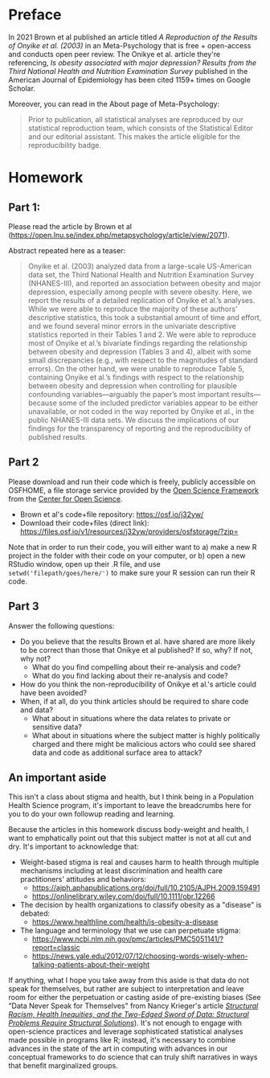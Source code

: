 # Preface

In 2021 Brown et al published an article titled *A Reproduction of the Results
of Onyike et al. (2003)* in an Meta-Psychology that is free + open-access
and conducts open peer review. The Onikye et al. article they're referencing,
*Is obesity associated with major depression? Results from the Third National Health and Nutrition Examination Survey*
published in the American Journal of Epidemiology has been cited 1159+ times
on Google Scholar. 

Moreover, you can read in the About page of 
Meta-Psychology: 

> Prior to publication, all statistical analyses are reproduced by our
statistical reproduction team, which consists of the Statistical Editor and our
editorial assistant. This makes the article eligible for the reproducibility
badge.

# Homework

## Part 1: 

Please read the article by Brown et al (https://open.lnu.se/index.php/metapsychology/article/view/2071).

Abstract repeated here as a teaser: 

> Onyike et al. (2003) analyzed data from a large-scale US-American data set,
the Third National Health and Nutrition Examination Survey (NHANES-III), and
reported an association between obesity and major depression, especially among
people with severe obesity. Here, we report the results of a detailed
replication of Onyike et al.’s analyses. While we were able to reproduce the
majority of these authors’ descriptive statistics, this took a substantial
amount of time and effort, and we found several minor errors in the univariate
descriptive statistics reported in their Tables 1 and 2. We were able to
reproduce most of Onyike et al.’s bivariate findings regarding the relationship
between obesity and depression (Tables 3 and 4), albeit with some small
discrepancies (e.g., with respect to the magnitudes of standard errors). On the
other hand, we were unable to reproduce Table 5, containing Onyike et al.’s
findings with respect to the relationship between obesity and depression when
controlling for plausible confounding variables—arguably the paper’s most
important results—because some of the included predictor variables appear to be
either unavailable, or not coded in the way reported by Onyike et al., in the
public NHANES-III data sets. We discuss the implications of our findings for the
transparency of reporting and the reproducibility of published results.

## Part 2 

Please download and run their code which is freely, publicly accessible on 
OSFHOME, a file storage service provided by the [Open Science Framework](https://osf.io/) from 
the [Center for Open Science](https://www.cos.io/).

  - Brown et al's code+file repository: https://osf.io/j32yw/ 
  - Download their code+files (direct link): https://files.osf.io/v1/resources/j32yw/providers/osfstorage/?zip=
  
Note that in order to run their code, you will either want to a) make a new 
R project in the folder with their code on your computer, or b) open a new 
RStudio window, open up their .R file, and use `setwd('filepath/goes/here/')`
to make sure your R session can run their R code. 

## Part 3

Answer the following questions: 

  * Do you believe that the results Brown et al. have shared are more likely to
    be correct than those that Onikye et al published?  If so, why?  If not, why
    not?
    * What do you find compelling about their re-analysis and code?
    * What do you find lacking about their re-analysis and code?
  * How do you think the non-reproducibility of Onikye et al.'s article could
    have been avoided?
  * When, if at all, do you think articles should be required to share code and
    data?
    * What about in situations where the data relates to private or sensitive data? 
    * What about in situations where the subject matter is highly politically charged
      and there might be malicious actors who could see shared data and code as 
      additional surface area to attack? 
      
      
## An important aside

This isn't a class about stigma and health, but I think being in a Population
Health Science program, it's important to leave the breadcrumbs here for you to
do your own followup reading and learning.

Because the articles in this homework discuss body-weight and health, I want to
emphatically point out that this subject matter is not at all cut and dry. It's
important to acknowledge that:

  * Weight-based stigma is real and causes harm to health through
  multiple mechanisms including at least discrimination and health
  care practitioners' attitudes and behaviors:
    * https://ajph.aphapublications.org/doi/full/10.2105/AJPH.2009.159491
    * https://onlinelibrary.wiley.com/doi/full/10.1111/obr.12266 
  * The decision by health organizations to classify obesity as a "disease" is debated:
    * https://www.healthline.com/health/is-obesity-a-disease 
  * The language and terminology that we use can perpetuate stigma:
    * https://www.ncbi.nlm.nih.gov/pmc/articles/PMC5051141/?report=classic
    * https://news.yale.edu/2012/07/12/choosing-words-wisely-when-talking-patients-about-their-weight 

If anything, what I hope you take away from this aside is that data do not speak
for themselves, but rather are subject to interpretation and leave room for
either the perpetuation or casting aside of pre-existing biases (See "Data Never Speak for Themselves"
from Nancy Krieger's article [*Structural Racism, Health Inequities, and the Two-Edged Sword of Data: Structural Problems Require Structural Solutions*](https://www.frontiersin.org/articles/10.3389/fpubh.2021.655447/full)). It's not
enough to engage with open-science practices and leverage sophisticated 
statistical analyses made possible in programs like R; instead, it's necessary to
combine advances in the state of the art in computing with advances in our 
conceptual frameworks to do science that can truly shift narratives in ways that 
benefit marginalized groups.